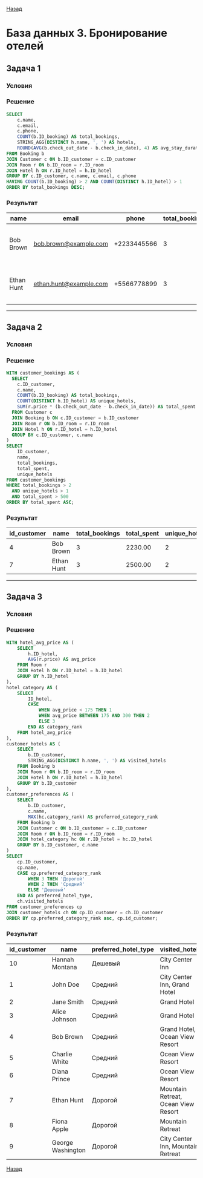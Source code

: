 [Назад](../README.md)

# База данных 3. Бронирование отелей

## Задача 1

### Условия


### Решение
```sql
SELECT 
    c.name,
    c.email,
    c.phone,
    COUNT(b.ID_booking) AS total_bookings,
    STRING_AGG(DISTINCT h.name, ', ') AS hotels,
    ROUND(AVG(b.check_out_date - b.check_in_date), 4) AS avg_stay_duration
FROM Booking b
JOIN Customer c ON b.ID_customer = c.ID_customer
JOIN Room r ON b.ID_room = r.ID_room
JOIN Hotel h ON r.ID_hotel = h.ID_hotel
GROUP BY c.ID_customer, c.name, c.email, c.phone
HAVING COUNT(b.ID_booking) > 2 AND COUNT(DISTINCT h.ID_hotel) > 1
ORDER BY total_bookings DESC;

```
### Результат

|name|email|phone|total_bookings|hotels|avg_stay_duration|
|----|-----|-----|--------------|------|-----------------|
|Bob Brown|bob.brown@example.com|+2233445566|3|Grand Hotel, Ocean View Resort|3.0000|
|Ethan Hunt|ethan.hunt@example.com|+5566778899|3|Mountain Retreat, Ocean View Resort|3.0000|

---

## Задача 2
### Условия
### Решение
```sql
WITH customer_bookings AS (
  SELECT 
    c.ID_customer,
    c.name,
    COUNT(b.ID_booking) AS total_bookings,
    COUNT(DISTINCT h.ID_hotel) AS unique_hotels,
    SUM(r.price * (b.check_out_date - b.check_in_date)) AS total_spent
  FROM Customer c
  JOIN Booking b ON c.ID_customer = b.ID_customer
  JOIN Room r ON b.ID_room = r.ID_room
  JOIN Hotel h ON r.ID_hotel = h.ID_hotel
  GROUP BY c.ID_customer, c.name
)
SELECT 
    ID_customer,
    name,
    total_bookings,
    total_spent,
    unique_hotels
FROM customer_bookings
WHERE total_bookings > 2 
  AND unique_hotels > 1
  AND total_spent > 500
ORDER BY total_spent ASC;
```

### Результат

|id_customer|name|total_bookings|total_spent|unique_hotels|
|-----------|----|--------------|-----------|-------------|
|4|Bob Brown|3|2230.00|2|
|7|Ethan Hunt|3|2500.00|2|

---

## Задача 3
### Условия
### Решение
```sql
WITH hotel_avg_price AS (
    SELECT 
        h.ID_hotel,
        AVG(r.price) AS avg_price
    FROM Room r
    JOIN Hotel h ON r.ID_hotel = h.ID_hotel
    GROUP BY h.ID_hotel
),
hotel_category AS (
    SELECT 
        ID_hotel,
        CASE 
            WHEN avg_price < 175 THEN 1
            WHEN avg_price BETWEEN 175 AND 300 THEN 2
            ELSE 3
        END AS category_rank
    FROM hotel_avg_price
),
customer_hotels AS (
    SELECT 
        b.ID_customer,
        STRING_AGG(DISTINCT h.name, ', ') AS visited_hotels
    FROM Booking b
    JOIN Room r ON b.ID_room = r.ID_room
    JOIN Hotel h ON r.ID_hotel = h.ID_hotel
    GROUP BY b.ID_customer
),
customer_preferences AS (
    SELECT 
        b.ID_customer,
        c.name,
        MAX(hc.category_rank) AS preferred_category_rank
    FROM Booking b
    JOIN Customer c ON b.ID_customer = c.ID_customer
    JOIN Room r ON b.ID_room = r.ID_room
    JOIN hotel_category hc ON r.ID_hotel = hc.ID_hotel
    GROUP BY b.ID_customer, c.name
)
SELECT 
    cp.ID_customer, 
    cp.name, 
    CASE cp.preferred_category_rank 
        WHEN 3 THEN 'Дорогой'
        WHEN 2 THEN 'Средний'
        ELSE 'Дешевый'
    END AS preferred_hotel_type,
    ch.visited_hotels
FROM customer_preferences cp
JOIN customer_hotels ch ON cp.ID_customer = ch.ID_customer
ORDER BY cp.preferred_category_rank asc, cp.id_customer;

```

### Результат

|id_customer|name|preferred_hotel_type|visited_hotels|
|-----------|----|--------------------|--------------|
|10|Hannah Montana|Дешевый|City Center Inn|
|1|John Doe|Средний|City Center Inn, Grand Hotel|
|2|Jane Smith|Средний|Grand Hotel|
|3|Alice Johnson|Средний|Grand Hotel|
|4|Bob Brown|Средний|Grand Hotel, Ocean View Resort|
|5|Charlie White|Средний|Ocean View Resort|
|6|Diana Prince|Средний|Ocean View Resort|
|7|Ethan Hunt|Дорогой|Mountain Retreat, Ocean View Resort|
|8|Fiona Apple|Дорогой|Mountain Retreat|
|9|George Washington|Дорогой|City Center Inn, Mountain Retreat|


[Назад](../README.md)